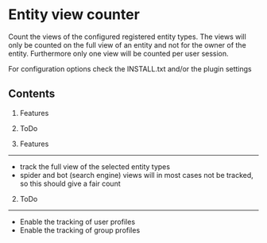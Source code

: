 Entity view counter
===================

Count the views of the configured registered entity types. The views will only be counted on the full view of an entity
and not for the owner of the entity. Furthermore only one view will be counted per user session.

For configuration options check the INSTALL.txt and/or the plugin settings

Contents
--------

1. Features
2. ToDo

1. Features
-----------

- track the full view of the selected entity types
- spider and bot (search engine) views will in most cases not be tracked, so this should give a fair count

2. ToDo
-------

- Enable the tracking of user profiles
- Enable the tracking of group profiles